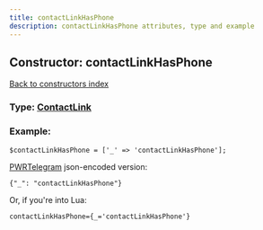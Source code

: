 ```yaml
---
title: contactLinkHasPhone
description: contactLinkHasPhone attributes, type and example
---
```

## Constructor: contactLinkHasPhone  
[Back to constructors index](index.md)






### Type: [ContactLink](../types/ContactLink.md)


### Example:

```
$contactLinkHasPhone = ['_' => 'contactLinkHasPhone'];
```  

[PWRTelegram](https://pwrtelegram.xyz) json-encoded version:

```
{"_": "contactLinkHasPhone"}
```


Or, if you're into Lua:  


```
contactLinkHasPhone={_='contactLinkHasPhone'}

```


